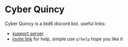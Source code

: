 # Cyber Quincy
Cyber Quincy is a btd6 discord bot. 
useful links:
* [support server](https://discord.gg/8agRm6c)
* [invite link](https://discordapp.com/oauth2/authorize?client_id=591922988832653313&scope=bot&permissions=537250881)
for help, simple use ``q!help``
hope you like it